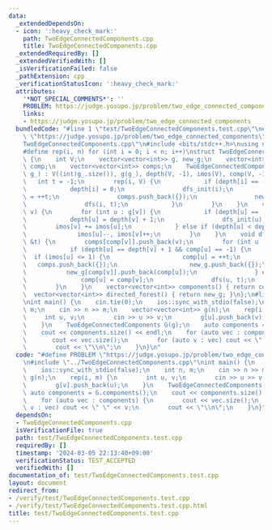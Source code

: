 ```yaml
---
data:
  _extendedDependsOn:
  - icon: ':heavy_check_mark:'
    path: TwoEdgeConnectedComponents.cpp
    title: TwoEdgeConnectedComponents.cpp
  _extendedRequiredBy: []
  _extendedVerifiedWith: []
  _isVerificationFailed: false
  _pathExtension: cpp
  _verificationStatusIcon: ':heavy_check_mark:'
  attributes:
    '*NOT_SPECIAL_COMMENTS*': ''
    PROBLEM: https://judge.yosupo.jp/problem/two_edge_connected_components
    links:
    - https://judge.yosupo.jp/problem/two_edge_connected_components
  bundledCode: "#line 1 \"test/TwoEdgeConnectedComponents.test.cpp\"\n#define PROBLEM\
    \ \"https://judge.yosupo.jp/problem/two_edge_connected_components\"\n#line 1 \"\
    TwoEdgeConnectedComponents.cpp\"\n#include <bits/stdc++.h>\nusing namespace std;\n\
    #define rep(i, n) for (int i = 0; i < n; i++)\nstruct TwoEdgeConnectedComponents\
    \ {\n    int V;\n    vector<vector<int>> g, new_g;\n    vector<int> depth, imos,\
    \ comp;\n    vector<vector<int>> comps;\n    TwoEdgeConnectedComponents(vector<vector<int>>\
    \ g_) : V((int)g_.size()), g(g_), depth(V, -1), imos(V), comp(V, -1) {\n     \
    \   int t = -1;\n        rep(i, V) {\n            if (depth[i] == -1) {\n    \
    \            depth[i] = 0;\n                dfs_init(i);\n                comp[i]\
    \ = ++t;\n                comps.push_back({});\n                new_g.push_back({});\n\
    \                dfs(i, t);\n            }\n        }\n    }\n    void dfs_init(int\
    \ v) {\n        for (int u : g[v]) {\n            if (depth[u] == -1) {\n    \
    \            depth[u] = depth[v] + 1;\n                dfs_init(u);\n        \
    \        imos[v] += imos[u];\n            } else if (depth[u] < depth[v])\n  \
    \              imos[u]--, imos[v]++;\n        }\n    }\n    void dfs(int v, int\
    \ &t) {\n        comps[comp[v]].push_back(v);\n        for (int u : g[v]) {\n\
    \            if (depth[u] == depth[v] + 1 && comp[u] == -1) {\n              \
    \  if (imos[u] <= 1) {\n                    comp[u] = ++t;\n                 \
    \   comps.push_back({});\n                    new_g.push_back({});\n         \
    \           new_g[comp[v]].push_back(comp[u]);\n                } else\n     \
    \               comp[u] = comp[v];\n                dfs(u, t);\n            }\n\
    \        }\n    }\n    vector<vector<int>> components() { return comps; }\n  \
    \  vector<vector<int>> directed_forest() { return new_g; }\n};\n#line 3 \"test/TwoEdgeConnectedComponents.test.cpp\"\
    \nint main() {\n    cin.tie(0);\n    ios::sync_with_stdio(false);\n    int n,\
    \ m;\n    cin >> n >> m;\n    vector<vector<int>> g(n);\n    rep(i, m) {\n   \
    \     int u, v;\n        cin >> u >> v;\n        g[u].push_back(v);\n        g[v].push_back(u);\n\
    \    }\n    TwoEdgeConnectedComponents G(g);\n    auto components = G.components();\n\
    \    cout << components.size() << endl;\n    for (auto vec : components) {\n \
    \       cout << vec.size();\n        for (auto v : vec) cout << \" \" << v;\n\
    \        cout << \"\\n\";\n    }\n}\n"
  code: "#define PROBLEM \"https://judge.yosupo.jp/problem/two_edge_connected_components\"\
    \n#include \"../TwoEdgeConnectedComponents.cpp\"\nint main() {\n    cin.tie(0);\n\
    \    ios::sync_with_stdio(false);\n    int n, m;\n    cin >> n >> m;\n    vector<vector<int>>\
    \ g(n);\n    rep(i, m) {\n        int u, v;\n        cin >> u >> v;\n        g[u].push_back(v);\n\
    \        g[v].push_back(u);\n    }\n    TwoEdgeConnectedComponents G(g);\n   \
    \ auto components = G.components();\n    cout << components.size() << endl;\n\
    \    for (auto vec : components) {\n        cout << vec.size();\n        for (auto\
    \ v : vec) cout << \" \" << v;\n        cout << \"\\n\";\n    }\n}"
  dependsOn:
  - TwoEdgeConnectedComponents.cpp
  isVerificationFile: true
  path: test/TwoEdgeConnectedComponents.test.cpp
  requiredBy: []
  timestamp: '2024-03-05 22:13:40+09:00'
  verificationStatus: TEST_ACCEPTED
  verifiedWith: []
documentation_of: test/TwoEdgeConnectedComponents.test.cpp
layout: document
redirect_from:
- /verify/test/TwoEdgeConnectedComponents.test.cpp
- /verify/test/TwoEdgeConnectedComponents.test.cpp.html
title: test/TwoEdgeConnectedComponents.test.cpp
---
```

